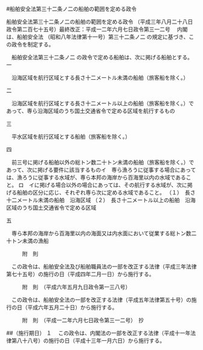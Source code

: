 #船舶安全法第三十二条ノ二の船舶の範囲を定める政令



船舶安全法第三十二条ノ二の船舶の範囲を定める政令
（平成三年八月二十八日政令第二百七十五号）最終改正：平成一二年六月七日政令第三一二号
　内閣は、船舶安全法
（昭和八年法律第十一号）第三十二条ノ二
の規定に基づき、この政令を制定する。


　船舶安全法第三十二条ノ二
の政令で定める船舶は、次に掲げる船舶とする。
一

　沿海区域を航行区域とする長さ十二メートル未満の船舶（旅客船を除く。）

二

　沿海区域を航行区域とする長さ十二メートル以上の船舶（旅客船を除く。）であって、専ら沿海区域のうち国土交通省令で定める区域を航行するもの

三

　平水区域を航行区域とする船舶（旅客船を除く。）

四

　前三号に掲げる船舶以外の総トン数二十トン未満の船舶（旅客船を除く。）であって、次に掲げる要件に該当するものイ　専ら漁ろうに従事する場合にあっては、漁ろうに従事する水域が、専ら本邦の海岸から百海里以内の水域であること。
ロ　イに掲げる場合以外の場合にあっては、その航行する水域が、次に掲げる船舶の区分に応じ、それぞれ専ら次に定める水域であること。
（１）　長さ十二メートル未満の船舶　沿海区域
（２）　長さ十二メートル以上の船舶　沿海区域のうち国土交通省令で定める区域


五

　専ら本邦の海岸から百海里以内の海面又は内水面において従業する総トン数二十トン未満の漁船





　　　附　則


　この政令は、船舶安全法及び船舶職員法の一部を改正する法律（平成三年法律第七十五号）の施行の日（平成四年二月一日）から施行する。


　　　附　則　（平成六年五月九日政令第一三八号）


　この政令は、船舶安全法の一部を改正する法律（平成五年法律第五十号）の施行の日（平成六年五月二十日）から施行する。


　　　附　則　（平成一二年六月七日政令第三一二号）　抄

##（施行期日）
１
　この政令は、内閣法の一部を改正する法律（平成十一年法律第八十八号）の施行の日（平成十三年一月六日）から施行する。






